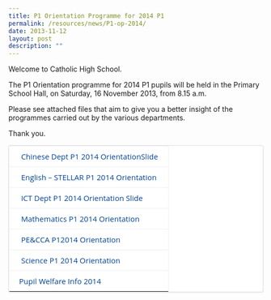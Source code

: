 ```yaml
---
title: P1 Orientation Programme for 2014 P1
permalink: /resources/news/P1-op-2014/
date: 2013-11-12
layout: post
description: ""
---
```

Welcome to Catholic High School.

The P1 Orientation programme for 2014 P1 pupils will be held in the Primary School Hall, on Saturday, 16 November 2013, from 8.15 a.m.

Please see attached files that aim to give you a better insight of the programmes carried out by the various departments.

Thank you.

<table border="1" cellspacing="0" cellpadding="0" style="box-sizing: border-box; max-width: 100%; background-color: rgb(255, 255, 255); border-spacing: 0px; border-radius: 3px; margin-bottom: 20px; border: 1px solid rgb(220, 220, 220); box-shadow: rgba(0, 0, 0, 0.08) 0px 1px 3px, rgba(255, 255, 255, 0.5) 0px 0px 0px 1px inset; color: rgb(0, 0, 0); font-family: &quot;Open Sans&quot;, Arial, Helvetica, sans-serif; font-size: 15px; font-style: normal; font-variant-ligatures: normal; font-variant-caps: normal; font-weight: 400; letter-spacing: normal; orphans: 2; text-align: start; text-transform: none; white-space: normal; widows: 2; word-spacing: 0px; -webkit-text-stroke-width: 0px; text-decoration-thickness: initial; text-decoration-style: initial; text-decoration-color: initial;"><tbody style="box-sizing: border-box;"><tr style="box-sizing: border-box;"><td valign="top" style="box-sizing: border-box; border-width: 1px 1px 1px medium; border-style: solid solid solid none; border-top-color: rgb(240, 240, 240); border-right-color: rgb(240, 240, 240); border-bottom-color: rgb(240, 240, 240); border-left-color: initial; border-image: initial; padding: 10px 20px;">&nbsp;<a href="https://dl.dropboxusercontent.com/u/3803778/Chinese%20Dept%20P1%202014%20OrientationSlide.pptx" style="box-sizing: border-box; text-decoration: none; color: rgb(0, 65, 150); transition: all 0.2s ease-in-out 0s;">Chinese Dept P1 2014 OrientationSlide</a></td></tr><tr style="box-sizing: border-box;"><td valign="top" style="box-sizing: border-box; border-width: 1px 1px 1px medium; border-style: solid solid solid none; border-top-color: rgb(240, 240, 240); border-right-color: rgb(240, 240, 240); border-bottom-color: rgb(240, 240, 240); border-left-color: initial; border-image: initial; padding: 10px 20px;">&nbsp;<a href="https://dl.dropboxusercontent.com/u/3803778/English%20-%20STELLAR%20P1%202014%20Orientation.ppt" style="box-sizing: border-box; text-decoration: none; color: rgb(0, 65, 150); transition: all 0.2s ease-in-out 0s;">English – STELLAR P1 2014 Orientation</a></td></tr><tr style="box-sizing: border-box;"><td valign="top" style="box-sizing: border-box; border-width: 1px 1px 1px medium; border-style: solid solid solid none; border-top-color: rgb(240, 240, 240); border-right-color: rgb(240, 240, 240); border-bottom-color: rgb(240, 240, 240); border-left-color: initial; border-image: initial; padding: 10px 20px;">&nbsp;<a href="https://dl.dropboxusercontent.com/u/3803778/ICT%20Dept%20P1%202014%20Orientation%20Slide.pptx" style="box-sizing: border-box; text-decoration: none; color: rgb(0, 65, 150); transition: all 0.2s ease-in-out 0s;">ICT Dept P1 2014 Orientation Slide</a></td></tr><tr style="box-sizing: border-box;"><td valign="top" style="box-sizing: border-box; border-width: 1px 1px 1px medium; border-style: solid solid solid none; border-top-color: rgb(240, 240, 240); border-right-color: rgb(240, 240, 240); border-bottom-color: rgb(240, 240, 240); border-left-color: initial; border-image: initial; padding: 10px 20px;">&nbsp;<a href="https://dl.dropboxusercontent.com/u/3803778/Mathematics%20P1%202014%20Orientation.ppt" style="box-sizing: border-box; text-decoration: none; color: rgb(0, 65, 150); transition: all 0.2s ease-in-out 0s;">Mathematics P1 2014 Orientation</a></td></tr><tr style="box-sizing: border-box;"><td valign="top" style="box-sizing: border-box; border-width: 1px 1px 1px medium; border-style: solid solid solid none; border-top-color: rgb(240, 240, 240); border-right-color: rgb(240, 240, 240); border-bottom-color: rgb(240, 240, 240); border-left-color: initial; border-image: initial; padding: 10px 20px;">&nbsp;<a href="https://dl.dropboxusercontent.com/u/3803778/PE%26CCA%20P12014%20Orientation.ppt" style="box-sizing: border-box; text-decoration: none; color: rgb(0, 65, 150); transition: all 0.2s ease-in-out 0s;">PE&amp;CCA P12014 Orientation</a></td></tr><tr style="box-sizing: border-box;"><td valign="top" style="box-sizing: border-box; border-width: 1px 1px 1px medium; border-style: solid solid solid none; border-top-color: rgb(240, 240, 240); border-right-color: rgb(240, 240, 240); border-bottom-color: rgb(240, 240, 240); border-left-color: initial; border-image: initial; padding: 10px 20px;">&nbsp;<a href="https://dl.dropboxusercontent.com/u/3803778/Science%20%20P1%202014%20Orientation.ppt" style="box-sizing: border-box; text-decoration: none; color: rgb(0, 65, 150); transition: all 0.2s ease-in-out 0s;">Science P1 2014 Orientation</a></td></tr><tr style="box-sizing: border-box;"><td valign="top" style="box-sizing: border-box; border-top: 1px solid rgb(240, 240, 240); border-right: 1px solid rgb(240, 240, 240); border-bottom: medium none !important; border-left: medium none; border-image: initial; padding: 10px 20px;"><a href="https://dl.dropboxusercontent.com/u/3803778/Presentation_by_Pupil_Welfare_for_P1_Orientation_2014.ppt" style="box-sizing: border-box; text-decoration: none; color: rgb(0, 65, 150); transition: all 0.2s ease-in-out 0s;">Pupil Welfare Info 2014</a></td></tr></tbody></table>